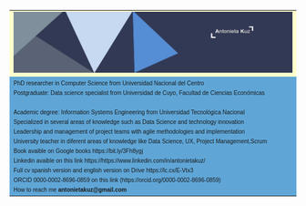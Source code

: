 
<table 
      
<tr>
   <td bgcolor="#ffffcc">
<font size=1 face="verdana, arial, helvetica">
   <img src="assets/banner 4.jpg">
</font>
   </td>
</tr>
<tr>
    <td bgcolor="#5FA6D7">
   <font face="verdana, arial, helvetica" size=1>
      PhD researcher in Computer Science from Universidad Nacional del Centro
        <br>Postgraduate: Data science specialist from Universidad de Cuyo, Facultad de Ciencias Económicas</br>
      <br> Academic degree: Information Systems Engineering from Universidad Tecnológica Nacional</br>
      Specialized in several areas of knowledge such as Data Science and technology innovation
      <br>Leadership and management of project teams with agile methodologies and implementation</br>
      University teacher in diferent areas of knowledge like  Data Science, UX, Project Management,Scrum
      <br>Book avaible on Google books https://bit.ly/3Fh8ygj </br>
      Linkedin avaible on this link https://https://www.linkedin.com/in/antonietakuz/
      <br>Full cv spanish version and english version on Drive https://lc.cx/E-Vtx3 </br>
      ORCID 0000-0002-8696-0859 on this link (https://orcid.org/0000-0002-8696-0859)
      <br>How to reach me <strong> antonietakuz@gmail.com</strong> </br>
   </font>
   </td>

</tr>
</table>





